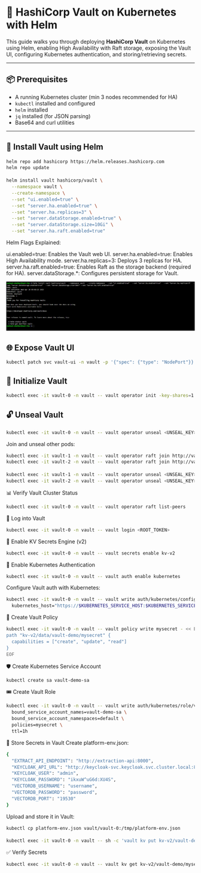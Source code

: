 # 🔐 HashiCorp Vault on Kubernetes with Helm

This guide walks you through deploying **HashiCorp Vault** on Kubernetes using Helm, enabling High Availability with Raft storage, exposing the Vault UI, configuring Kubernetes authentication, and storing/retrieving secrets.

---

## 📦 Prerequisites

- A running Kubernetes cluster (min 3 nodes recommended for HA)
- `kubectl` installed and configured
- `helm` installed
- `jq` installed (for JSON parsing)
- Base64 and curl utilities

---

## 🚀 Install Vault using Helm

```bash
helm repo add hashicorp https://helm.releases.hashicorp.com
helm repo update

helm install vault hashicorp/vault \
  --namespace vault \
  --create-namespace \
  --set "ui.enabled=true" \
  --set "server.ha.enabled=true" \
  --set "server.ha.replicas=3" \
  --set "server.dataStorage.enabled=true" \
  --set "server.dataStorage.size=10Gi" \
  --set "server.ha.raft.enabled=true"
```

Helm Flags Explained:

ui.enabled=true: Enables the Vault web UI.
server.ha.enabled=true: Enables High Availability mode.
server.ha.replicas=3: Deploys 3 replicas for HA.
server.ha.raft.enabled=true: Enables Raft as the storage backend (required for HA).
server.dataStorage.*: Configures persistent storage for Vault.

![vault install](images/1.png)

## 🌐 Expose Vault UI

```bash
kubectl patch svc vault-ui -n vault -p '{"spec": {"type": "NodePort"}}'
```

## 🧩 Initialize Vault

```bash
kubectl exec -it vault-0 -n vault -- vault operator init -key-shares=1 -key-threshold=1
```

## 🔓 Unseal Vault

```bash
kubectl exec -it vault-0 -n vault -- vault operator unseal <UNSEAL_KEY>
```

Join and unseal other pods:
```bash
kubectl exec -it vault-1 -n vault -- vault operator raft join http://vault-0.vault-internal:8200
kubectl exec -it vault-2 -n vault -- vault operator raft join http://vault-0.vault-internal:8200

kubectl exec -it vault-1 -n vault -- vault operator unseal <UNSEAL_KEY>
kubectl exec -it vault-2 -n vault -- vault operator unseal <UNSEAL_KEY>
```

📊 Verify Vault Cluster Status

```bash
kubectl exec -it vault-0 -n vault -- vault operator raft list-peers
```

🔐 Log into Vault

```bash
kubectl exec -it vault-0 -n vault -- vault login <ROOT_TOKEN>
```

📁 Enable KV Secrets Engine (v2)
```bash
kubectl exec -it vault-0 -n vault -- vault secrets enable kv-v2
```

🔑 Enable Kubernetes Authentication
```bash
kubectl exec -it vault-0 -n vault -- vault auth enable kubernetes
```
Configure Vault auth with Kubernetes:
```bash
kubectl exec -it vault-0 -n vault -- vault write auth/kubernetes/config \
  kubernetes_host="https://$KUBERNETES_SERVICE_HOST:$KUBERNETES_SERVICE_PORT"
```

📜 Create Vault Policy
```bash
kubectl exec -it vault-0 -n vault -- vault policy write mysecret - << EOF
path "kv-v2/data/vault-demo/mysecret" {
  capabilities = ["create", "update", "read"]
}
EOF
```

🛡️ Create Kubernetes Service Account
```bash
kubectl create sa vault-demo-sa
```

🎟️ Create Vault Role
```bash
kubectl exec -it vault-0 -n vault -- vault write auth/kubernetes/role/vault-demo \
  bound_service_account_names=vault-demo-sa \
  bound_service_account_namespaces=default \
  policies=mysecret \
  ttl=1h
```

🧬 Store Secrets in Vault
Create platform-env.json:
```bash
{
  "EXTRACT_API_ENDPOINT": "http://extraction-api:8000",
  "KEYCLOAK_API_URL": "http://keycloak-svc.keycloak.svc.cluster.local:80",
  "KEYCLOAK_USER": "admin",
  "KEYCLOAK_PASSWORD": "ikxuW^uG6d:XU4S",
  "VECTORDB_USERNAME": "username",
  "VECTORDB_PASSWORD": "password",
  "VECTORDB_PORT": "19530"
}
```

Upload and store it in Vault:
```bash
kubectl cp platform-env.json vault/vault-0:/tmp/platform-env.json

kubectl exec -it vault-0 -n vault -- sh -c 'vault kv put kv-v2/vault-demo/mysecret @/tmp/platform-env.json'
```

✅ Verify Secrets

```bash
kubectl exec -it vault-0 -n vault -- vault kv get kv-v2/vault-demo/mysecret
```
